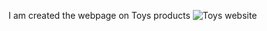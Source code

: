 I am created the webpage on Toys products
![Toys website](https://github.com/ssandy7/website/assets/132184886/2526de88-f770-4615-9346-1f4938c28e03)
